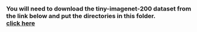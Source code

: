 <h3>You will need to download the tiny-imagenet-200 dataset from the link below and put the directories in this folder.
<br>
<a href="https://drive.google.com/file/d/1h_J2ehtdpE_vqKawhGHy205pjPhvv5_p/view"> click here </a>
</h3>

